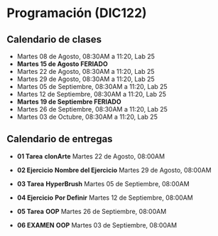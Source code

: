 # Programación (DIC122)

## Calendario de clases

* Martes 08 de Agosto, 08:30AM a 11:20, Lab 25
* **Martes 15 de Agosto FERIADO**
* Martes 22 de Agosto, 08:30AM a 11:20, Lab 25
* Martes 29 de Agosto, 08:30AM a 11:20, Lab 25
* Martes 05 de Septiembre, 08:30AM a 11:20, Lab 25
* Martes 12 de Septiembre, 08:30AM a 11:20, Lab 25
* **Martes 19 de Septiembre FERIADO**
* Martes 26 de Septiembre, 08:30AM a 11:20, Lab 25
* Martes 03 de Octubre, 08:30AM a 11:20, Lab 25



## Calendario de entregas

* **01 Tarea**
  **clonArte**
  Martes 22 de Agosto, 08:00AM


* **02 Ejercicio**
  **Nombre del Ejercicio**
  Martes 29 de Agosto, 08:00AM


* **03 Tarea**
  **HyperBrush**
  Martes 05 de Septiembre, 08:00AM

* **04 Ejercicio**
  **Por Definir**
  Martes 12 de Septiembre, 08:00AM


* **05 Tarea**
  **OOP**
  Martes 26 de Septiembre, 08:00AM

* **06 EXAMEN**
  **OOP**
  Martes 03 de Septiembre, 08:00AM

